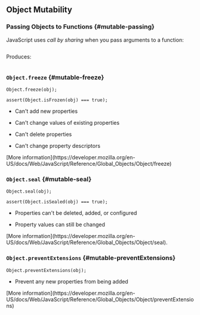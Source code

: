 Object Mutability
-----------------

### Passing Objects to Functions {#mutable-passing}

JavaScript uses *call by sharing* when you pass arguments to a
function:

~~~ {.javascript insert="../../../src/examples/js/mutability.js"}
~~~

Produces:

~~~ {.javascript exec="node ../../../src/examples/js/mutability.js"}
~~~

### `Object.freeze` {#mutable-freeze}

~~~ {.javascript}
Object.freeze(obj);

assert(Object.isFrozen(obj) === true);
~~~

  * Can't add new properties

  * Can't change values of existing properties

  * Can't delete properties

  * Can't change property descriptors

<div class="notes">
[More information](https://developer.mozilla.org/en-US/docs/Web/JavaScript/Reference/Global_Objects/Object/freeze)
</div>

### `Object.seal` {#mutable-seal}

~~~ {.javascript}
Object.seal(obj);

assert(Object.isSealed(obj) === true);
~~~

  * Properties can't be deleted, added, or configured

  * Property values can still be changed

<div class="notes">
[More information](https://developer.mozilla.org/en-US/docs/Web/JavaScript/Reference/Global_Objects/Object/seal).
</div>

### `Object.preventExtensions` {#mutable-preventExtensions}

~~~ {.javascript}
Object.preventExtensions(obj);
~~~

  * Prevent any new properties from being added

<div class="notes">
[More information](https://developer.mozilla.org/en-US/docs/Web/JavaScript/Reference/Global_Objects/Object/preventExtensions)
</div>

